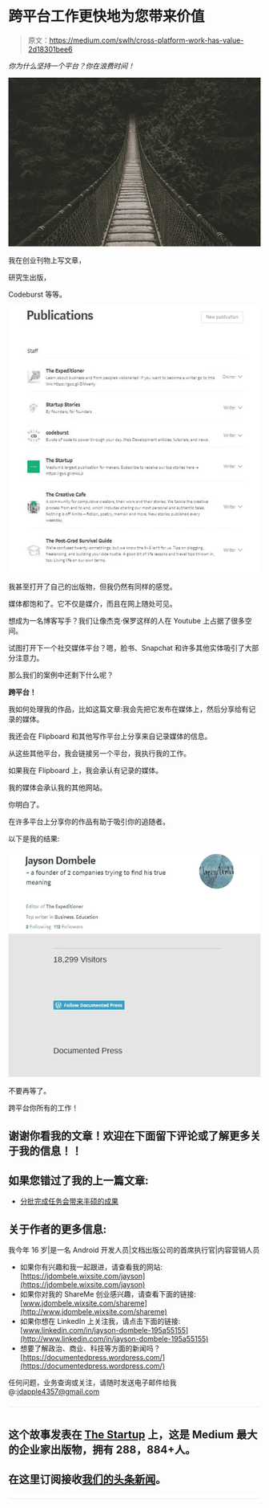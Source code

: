 # 跨平台工作更快地为您带来价值

> 原文：<https://medium.com/swlh/cross-platform-work-has-value-2d18301bee6>

*你为什么坚持一个平台？你在浪费时间！*

![](img/82b1c78db1d9092d4c90d0ec25a43786.png)

我在创业刊物上写文章，

研究生出版，

Codeburst 等等。

![](img/7bb7d2c29bcedbff6d6254fac2308960.png)

我甚至打开了自己的出版物，但我仍然有同样的感觉。

媒体都饱和了。它不仅是媒介，而且在网上随处可见。

想成为一名博客写手？我们让像杰克·保罗这样的人在 Youtube 上占据了很多空间。

试图打开下一个社交媒体平台？嗯，脸书、Snapchat 和许多其他实体吸引了大部分注意力。

那么我们的案例中还剩下什么呢？

**跨平台！**

我如何处理我的作品，比如这篇文章:我会先把它发布在媒体上，然后分享给有记录的媒体。

我还会在 Flipboard 和其他写作平台上分享来自记录媒体的信息。

从这些其他平台，我会链接另一个平台，我执行我的工作。

如果我在 Flipboard 上，我会承认有记录的媒体。

我的媒体会承认我的其他网站。

你明白了。

在许多平台上分享你的作品有助于吸引你的追随者。

以下是我的结果:

![](img/450a52dc329eeae2050e97b81cfb76c1.png)![](img/cf72e1601ea9cfed6bbc3bcedc48ebcb.png)

不要再等了。

跨平台你所有的工作！

## 谢谢你看我的文章！欢迎在下面留下评论或了解更多关于我的信息！！

## 如果您错过了我的上一篇文章:

*   [分批完成任务会带来丰硕的成果](/swlh/batching-your-tasks-brings-fruitful-results-c168b4886534)

## 关于作者的更多信息:

我今年 16 岁|是一名 Android 开发人员|文档出版公司的首席执行官|内容营销人员

*   如果你有兴趣和我一起跟进，请查看我的网站:[https://jdombele.wixsite.com/jayson](https://jdombele.wixsite.com/jayson)
*   如果你对我的 ShareMe 创业感兴趣，请查看下面的链接:[www.jdombele.wixsite.com/shareme](http://www.jdombele.wixsite.com/shareme)
*   如果你想在 LinkedIn 上关注我，请点击下面的链接:[www.linkedin.com/in/jayson-dombele-195a55155](http://www.linkedin.com/in/jayson-dombele-195a55155)
*   想要了解政治、商业、科技等方面的新闻吗？[https://documentedpress.wordpress.com/](https://documentedpress.wordpress.com/)

任何问题，业务查询或关注，请随时发送电子邮件给我@:jdapple4357@gmail.com

![](img/731acf26f5d44fdc58d99a6388fe935d.png)

## 这个故事发表在 [The Startup](https://medium.com/swlh) 上，这是 Medium 最大的企业家出版物，拥有 288，884+人。

## 在这里订阅接收[我们的头条新闻](http://growthsupply.com/the-startup-newsletter/)。

![](img/731acf26f5d44fdc58d99a6388fe935d.png)